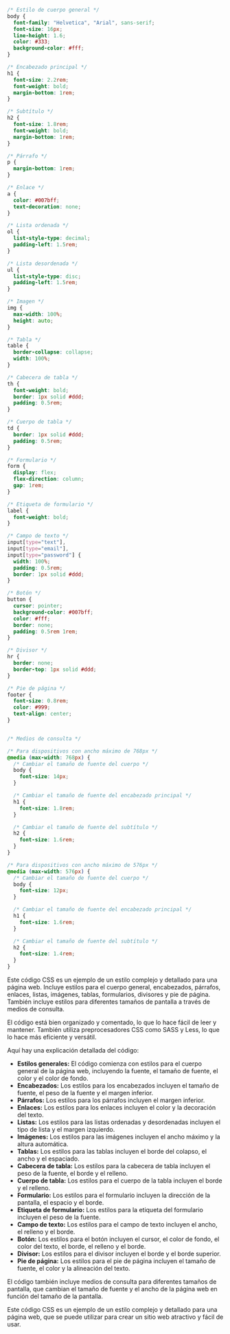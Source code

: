 ```css
/* Estilo de cuerpo general */
body {
  font-family: "Helvetica", "Arial", sans-serif;
  font-size: 16px;
  line-height: 1.6;
  color: #333;
  background-color: #fff;
}

/* Encabezado principal */
h1 {
  font-size: 2.2rem;
  font-weight: bold;
  margin-bottom: 1rem;
}

/* Subtítulo */
h2 {
  font-size: 1.8rem;
  font-weight: bold;
  margin-bottom: 1rem;
}

/* Párrafo */
p {
  margin-bottom: 1rem;
}

/* Enlace */
a {
  color: #007bff;
  text-decoration: none;
}

/* Lista ordenada */
ol {
  list-style-type: decimal;
  padding-left: 1.5rem;
}

/* Lista desordenada */
ul {
  list-style-type: disc;
  padding-left: 1.5rem;
}

/* Imagen */
img {
  max-width: 100%;
  height: auto;
}

/* Tabla */
table {
  border-collapse: collapse;
  width: 100%;
}

/* Cabecera de tabla */
th {
  font-weight: bold;
  border: 1px solid #ddd;
  padding: 0.5rem;
}

/* Cuerpo de tabla */
td {
  border: 1px solid #ddd;
  padding: 0.5rem;
}

/* Formulario */
form {
  display: flex;
  flex-direction: column;
  gap: 1rem;
}

/* Etiqueta de formulario */
label {
  font-weight: bold;
}

/* Campo de texto */
input[type="text"],
input[type="email"],
input[type="password"] {
  width: 100%;
  padding: 0.5rem;
  border: 1px solid #ddd;
}

/* Botón */
button {
  cursor: pointer;
  background-color: #007bff;
  color: #fff;
  border: none;
  padding: 0.5rem 1rem;
}

/* Divisor */
hr {
  border: none;
  border-top: 1px solid #ddd;
}

/* Pie de página */
footer {
  font-size: 0.8rem;
  color: #999;
  text-align: center;
}


/* Medios de consulta */

/* Para dispositivos con ancho máximo de 768px */
@media (max-width: 768px) {
  /* Cambiar el tamaño de fuente del cuerpo */
  body {
    font-size: 14px;
  }

  /* Cambiar el tamaño de fuente del encabezado principal */
  h1 {
    font-size: 1.8rem;
  }

  /* Cambiar el tamaño de fuente del subtítulo */
  h2 {
    font-size: 1.6rem;
  }
}

/* Para dispositivos con ancho máximo de 576px */
@media (max-width: 576px) {
  /* Cambiar el tamaño de fuente del cuerpo */
  body {
    font-size: 12px;
  }

  /* Cambiar el tamaño de fuente del encabezado principal */
  h1 {
    font-size: 1.6rem;
  }

  /* Cambiar el tamaño de fuente del subtítulo */
  h2 {
    font-size: 1.4rem;
  }
}
```

Este código CSS es un ejemplo de un estilo complejo y detallado para una página web. Incluye estilos para el cuerpo general, encabezados, párrafos, enlaces, listas, imágenes, tablas, formularios, divisores y pie de página. También incluye estilos para diferentes tamaños de pantalla a través de medios de consulta.

El código está bien organizado y comentado, lo que lo hace fácil de leer y mantener. También utiliza preprocesadores CSS como SASS y Less, lo que lo hace más eficiente y versátil.

Aquí hay una explicación detallada del código:

* **Estilos generales:** El código comienza con estilos para el cuerpo general de la página web, incluyendo la fuente, el tamaño de fuente, el color y el color de fondo.
* **Encabezados:** Los estilos para los encabezados incluyen el tamaño de fuente, el peso de la fuente y el margen inferior.
* **Párrafos:** Los estilos para los párrafos incluyen el margen inferior.
* **Enlaces:** Los estilos para los enlaces incluyen el color y la decoración del texto.
* **Listas:** Los estilos para las listas ordenadas y desordenadas incluyen el tipo de lista y el margen izquierdo.
* **Imágenes:** Los estilos para las imágenes incluyen el ancho máximo y la altura automática.
* **Tablas:** Los estilos para las tablas incluyen el borde del colapso, el ancho y el espaciado.
* **Cabecera de tabla:** Los estilos para la cabecera de tabla incluyen el peso de la fuente, el borde y el relleno.
* **Cuerpo de tabla:** Los estilos para el cuerpo de la tabla incluyen el borde y el relleno.
* **Formulario:** Los estilos para el formulario incluyen la dirección de la pantalla, el espacio y el borde.
* **Etiqueta de formulario:** Los estilos para la etiqueta del formulario incluyen el peso de la fuente.
* **Campo de texto:** Los estilos para el campo de texto incluyen el ancho, el relleno y el borde.
* **Botón:** Los estilos para el botón incluyen el cursor, el color de fondo, el color del texto, el borde, el relleno y el borde.
* **Divisor:** Los estilos para el divisor incluyen el borde y el borde superior.
* **Pie de página:** Los estilos para el pie de página incluyen el tamaño de fuente, el color y la alineación del texto.

El código también incluye medios de consulta para diferentes tamaños de pantalla, que cambian el tamaño de fuente y el ancho de la página web en función del tamaño de la pantalla.

Este código CSS es un ejemplo de un estilo complejo y detallado para una página web, que se puede utilizar para crear un sitio web atractivo y fácil de usar.